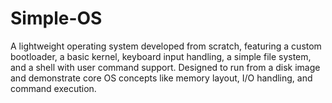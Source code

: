 # Simple-OS
A lightweight operating system developed from scratch, featuring a custom bootloader, a basic kernel, keyboard input handling, a simple file system, and a shell with user command support. Designed to run from a disk image and demonstrate core OS concepts like memory layout, I/O handling, and command execution.
